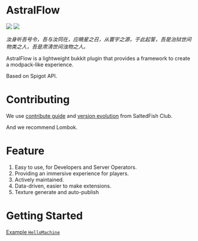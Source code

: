 # AstralFlow

![](https://img.shields.io/github/license/iceBear67/AstralFlow?style=flat-square)
![](https://img.shields.io/github/v/release/iceBear67/AstralFlow?style=flat-square)

*汝身听吾号令，吾与汝同在，应曉星之召，从寰宇之源，于此起誓，吾是治狱世间物类之人，吾是肃清世间浊物之人。*

AstralFlow is a lightweight bukkit plugin that provides a framework to create a modpack-like experience.

Based on Spigot API.

# Contributing

We use [contribute guide](https://github.com/saltedfishclub/documents/blob/main/CONTRIBUTING.md)
and [version evolution](https://github.com/saltedfishclub/documents/blob/main/Evolution.md) from SaltedFish Club.

And we recommend Lombok.

# Feature

1. Easy to use, for Developers and Server Operators.
2. Providing an immersive experience for players.
3. Actively maintained.
4. Data-driven, easier to make extensions.
5. Texture generate and auto-publish

# Getting Started

[Example `HelloMachine`](./src/storageModule/java/astralflow/storage/machines/HelloMachine.java)
